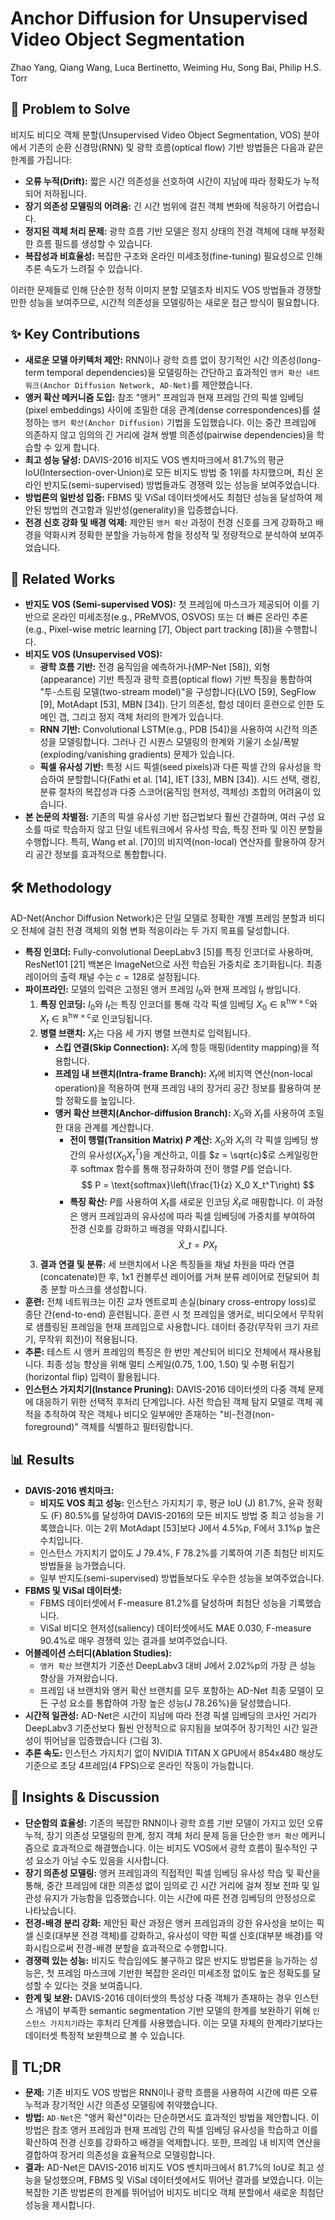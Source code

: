 # Anchor Diffusion for Unsupervised Video Object Segmentation

Zhao Yang, Qiang Wang, Luca Bertinetto, Weiming Hu, Song Bai, Philip H.S. Torr

## 🧩 Problem to Solve

비지도 비디오 객체 분할(Unsupervised Video Object Segmentation, VOS) 분야에서 기존의 순환 신경망(RNN) 및 광학 흐름(optical flow) 기반 방법들은 다음과 같은 한계를 가집니다:

- **오류 누적(Drift):** 짧은 시간 의존성을 선호하여 시간이 지남에 따라 정확도가 누적되어 저하됩니다.
- **장기 의존성 모델링의 어려움:** 긴 시간 범위에 걸친 객체 변화에 적응하기 어렵습니다.
- **정지된 객체 처리 문제:** 광학 흐름 기반 모델은 정지 상태의 전경 객체에 대해 부정확한 흐름 필드를 생성할 수 있습니다.
- **복잡성과 비효율성:** 복잡한 구조와 온라인 미세조정(fine-tuning) 필요성으로 인해 추론 속도가 느려질 수 있습니다.

이러한 문제들로 인해 단순한 정적 이미지 분할 모델조차 비지도 VOS 방법들과 경쟁할 만한 성능을 보여주므로, 시간적 의존성을 모델링하는 새로운 접근 방식이 필요합니다.

## ✨ Key Contributions

- **새로운 모델 아키텍처 제안:** RNN이나 광학 흐름 없이 장기적인 시간 의존성(long-term temporal dependencies)을 모델링하는 간단하고 효과적인 `앵커 확산 네트워크(Anchor Diffusion Network, AD-Net)`를 제안했습니다.
- **앵커 확산 메커니즘 도입:** 참조 "앵커" 프레임과 현재 프레임 간의 픽셀 임베딩(pixel embeddings) 사이에 조밀한 대응 관계(dense correspondences)를 설정하는 `앵커 확산(Anchor Diffusion)` 기법을 도입했습니다. 이는 중간 프레임에 의존하지 않고 임의의 긴 거리에 걸쳐 쌍별 의존성(pairwise dependencies)을 학습할 수 있게 합니다.
- **최고 성능 달성:** DAVIS-2016 비지도 VOS 벤치마크에서 81.7%의 평균 IoU(Intersection-over-Union)로 모든 비지도 방법 중 1위를 차지했으며, 최신 온라인 반지도(semi-supervised) 방법들과도 경쟁력 있는 성능을 보여주었습니다.
- **방법론의 일반성 입증:** FBMS 및 ViSal 데이터셋에서도 최첨단 성능을 달성하여 제안된 방법의 견고함과 일반성(generality)을 입증했습니다.
- **전경 신호 강화 및 배경 억제:** 제안된 `앵커 확산` 과정이 전경 신호를 크게 강화하고 배경을 약화시켜 정확한 분할을 가능하게 함을 정성적 및 정량적으로 분석하여 보여주었습니다.

## 📎 Related Works

- **반지도 VOS (Semi-supervised VOS):** 첫 프레임에 마스크가 제공되어 이를 기반으로 온라인 미세조정(e.g., PReMVOS, OSVOS) 또는 더 빠른 온라인 추론(e.g., Pixel-wise metric learning [7], Object part tracking [8])을 수행합니다.
- **비지도 VOS (Unsupervised VOS):**
  - **광학 흐름 기반:** 전경 움직임을 예측하거나(MP-Net [58]), 외형(appearance) 기반 특징과 광학 흐름(optical flow) 기반 특징을 통합하여 "투-스트림 모델(two-stream model)"을 구성합니다(LVO [59], SegFlow [9], MotAdapt [53], MBN [34]). 단기 의존성, 합성 데이터 훈련으로 인한 도메인 갭, 그리고 정지 객체 처리의 한계가 있습니다.
  - **RNN 기반:** Convolutional LSTM(e.g., PDB [54])을 사용하여 시간적 의존성을 모델링합니다. 그러나 긴 시퀀스 모델링의 한계와 기울기 소실/폭발(exploding/vanishing gradients) 문제가 있습니다.
  - **픽셀 유사성 기반:** 특정 시드 픽셀(seed pixels)과 다른 픽셀 간의 유사성을 학습하여 분할합니다(Fathi et al. [14], IET [33], MBN [34]). 시드 선택, 랭킹, 분류 절차의 복잡성과 다중 스코어(움직임 현저성, 객체성) 조합의 어려움이 있습니다.
- **본 논문의 차별점:** 기존의 픽셀 유사성 기반 접근법보다 훨씬 간결하며, 여러 구성 요소를 따로 학습하지 않고 단일 네트워크에서 유사성 학습, 특징 전파 및 이진 분할을 수행합니다. 특히, Wang et al. [70]의 비지역(non-local) 연산자를 활용하여 장거리 공간 정보를 효과적으로 통합합니다.

## 🛠️ Methodology

AD-Net(Anchor Diffusion Network)은 단일 모델로 정확한 개별 프레임 분할과 비디오 전체에 걸친 전경 객체의 외형 변화 적응이라는 두 가지 목표를 달성합니다.

- **특징 인코더:** Fully-convolutional DeepLabv3 [5]를 특징 인코더로 사용하며, ResNet101 [21] 백본은 ImageNet으로 사전 학습된 가중치로 초기화됩니다. 최종 레이어의 출력 채널 수는 $c=128$로 설정됩니다.
- **파이프라인:** 모델의 입력은 고정된 앵커 프레임 $I_0$와 현재 프레임 $I_t$ 쌍입니다.
  1. **특징 인코딩:** $I_0$와 $I_t$는 특징 인코더를 통해 각각 픽셀 임베딩 $X_0 \in \mathbb{R}^{\text{hw} \times \text{c}}$와 $X_t \in \mathbb{R}^{\text{hw} \times \text{c}}$로 인코딩됩니다.
  2. **병렬 브랜치:** $X_t$는 다음 세 가지 병렬 브랜치로 입력됩니다.
     - **스킵 연결(Skip Connection):** $X_t$에 항등 매핑(identity mapping)을 적용합니다.
     - **프레임 내 브랜치(Intra-frame Branch):** $X_t$에 비지역 연산(non-local operation)을 적용하여 현재 프레임 내의 장거리 공간 정보를 활용하여 분할 정확도를 높입니다.
     - **앵커 확산 브랜치(Anchor-diffusion Branch):** $X_0$와 $X_t$를 사용하여 조밀한 대응 관계를 계산합니다.
       - **전이 행렬(Transition Matrix) $P$ 계산:** $X_0$와 $X_t$의 각 픽셀 임베딩 쌍 간의 유사성($X_0 X_t^T$)을 계산하고, 이를 $z = \sqrt{c}$로 스케일링한 후 $\text{softmax}$ 함수를 통해 정규화하여 전이 행렬 $P$를 얻습니다.
         $$ P = \text{softmax}\left(\frac{1}{z} X_0 X_t^T\right) $$
       - **특징 확산:** $P$를 사용하여 $X_t$를 새로운 인코딩 $\tilde{X}_t$로 매핑합니다. 이 과정은 앵커 프레임과의 유사성에 따라 픽셀 임베딩에 가중치를 부여하여 전경 신호를 강화하고 배경을 약화시킵니다.
         $$ \tilde{X}\_t = P X_t $$
  3. **결과 연결 및 분류:** 세 브랜치에서 나온 특징들을 채널 차원을 따라 연결(concatenate)한 후, 1x1 컨볼루션 레이어를 거쳐 분류 레이어로 전달되어 최종 분할 마스크를 생성합니다.
- **훈련:** 전체 네트워크는 이진 교차 엔트로피 손실(binary cross-entropy loss)로 종단 간(end-to-end) 훈련됩니다. 훈련 시 첫 프레임을 앵커로, 비디오에서 무작위로 샘플링된 프레임을 현재 프레임으로 사용합니다. 데이터 증강(무작위 크기 자르기, 무작위 회전)이 적용됩니다.
- **추론:** 테스트 시 앵커 프레임의 특징은 한 번만 계산되어 비디오 전체에서 재사용됩니다. 최종 성능 향상을 위해 멀티 스케일(0.75, 1.00, 1.50) 및 수평 뒤집기(horizontal flip) 입력이 활용됩니다.
- **인스턴스 가지치기(Instance Pruning):** DAVIS-2016 데이터셋의 다중 객체 문제에 대응하기 위한 선택적 후처리 단계입니다. 사전 학습된 객체 탐지 모델로 객체 궤적을 추적하여 작은 객체나 비디오 일부에만 존재하는 "비-전경(non-foreground)" 객체를 식별하고 필터링합니다.

## 📊 Results

- **DAVIS-2016 벤치마크:**
  - **비지도 VOS 최고 성능:** 인스턴스 가지치기 후, 평균 IoU (J) 81.7%, 윤곽 정확도 (F) 80.5%를 달성하여 DAVIS-2016의 모든 비지도 방법 중 최고 성능을 기록했습니다. 이는 2위 MotAdapt [53]보다 J에서 4.5%p, F에서 3.1%p 높은 수치입니다.
  - 인스턴스 가지치기 없이도 J 79.4%, F 78.2%를 기록하여 기존 최첨단 비지도 방법들을 능가했습니다.
  - 일부 반지도(semi-supervised) 방법들보다도 우수한 성능을 보여주었습니다.
- **FBMS 및 ViSal 데이터셋:**
  - FBMS 데이터셋에서 F-measure 81.2%를 달성하며 최첨단 성능을 기록했습니다.
  - ViSal 비디오 현저성(saliency) 데이터셋에서도 MAE 0.030, F-measure 90.4%로 매우 경쟁력 있는 결과를 보여주었습니다.
- **어블레이션 스터디(Ablation Studies):**
  - `앵커 확산` 브랜치가 기준선 DeepLabv3 대비 J에서 2.02%p의 가장 큰 성능 향상을 가져왔습니다.
  - 프레임 내 브랜치와 앵커 확산 브랜치를 모두 포함하는 AD-Net 최종 모델이 모든 구성 요소를 통합하여 가장 높은 성능(J 78.26%)을 달성했습니다.
- **시간적 일관성:** AD-Net은 시간이 지남에 따라 전경 픽셀 임베딩의 코사인 거리가 DeepLabv3 기준선보다 훨씬 안정적으로 유지됨을 보여주어 장기적인 시간 일관성이 뛰어남을 입증했습니다 (그림 3).
- **추론 속도:** 인스턴스 가지치기 없이 NVIDIA TITAN X GPU에서 854x480 해상도 기준으로 초당 4프레임(4 FPS)으로 온라인 작동이 가능합니다.

## 🧠 Insights & Discussion

- **단순함의 효율성:** 기존의 복잡한 RNN이나 광학 흐름 기반 모델이 가지고 있던 오류 누적, 장기 의존성 모델링의 한계, 정지 객체 처리 문제 등을 단순한 `앵커 확산` 메커니즘으로 효과적으로 해결했습니다. 이는 비지도 VOS에서 광학 흐름이 필수적인 구성 요소가 아닐 수도 있음을 시사합니다.
- **장기 의존성 모델링:** 앵커 프레임과의 직접적인 픽셀 임베딩 유사성 학습 및 확산을 통해, 중간 프레임에 대한 의존성 없이 임의로 긴 시간 거리에 걸쳐 정보 전파 및 일관성 유지가 가능함을 입증했습니다. 이는 시간에 따른 전경 임베딩의 안정성으로 나타났습니다.
- **전경-배경 분리 강화:** 제안된 확산 과정은 앵커 프레임과의 강한 유사성을 보이는 픽셀 신호(대부분 전경 객체)를 강화하고, 유사성이 약한 픽셀 신호(대부분 배경)를 약화시킴으로써 전경-배경 분할을 효과적으로 수행합니다.
- **경쟁력 있는 성능:** 비지도 학습임에도 불구하고 많은 반지도 방법론을 능가하는 성능은, 첫 프레임 마스크에 기반한 복잡한 온라인 미세조정 없이도 높은 정확도를 달성할 수 있다는 것을 보여줍니다.
- **한계 및 보완:** DAVIS-2016 데이터셋의 특성상 다중 객체가 존재하는 경우 인스턴스 개념이 부족한 semantic segmentation 기반 모델의 한계를 보완하기 위해 `인스턴스 가지치기`라는 후처리 단계를 사용했습니다. 이는 모델 자체의 한계라기보다는 데이터셋 특정적 보완책으로 볼 수 있습니다.

## 📌 TL;DR

- **문제:** 기존 비지도 VOS 방법은 RNN이나 광학 흐름을 사용하여 시간에 따른 오류 누적과 장기적인 시간 의존성 모델링에 취약했습니다.
- **방법:** `AD-Net`은 "앵커 확산"이라는 단순하면서도 효과적인 방법을 제안합니다. 이 방법은 참조 앵커 프레임과 현재 프레임 간의 픽셀 임베딩 유사성을 학습하고 이를 확산하여 전경 신호를 강화하고 배경을 억제합니다. 또한, 프레임 내 비지역 연산을 결합하여 장거리 의존성을 효율적으로 모델링합니다.
- **결과:** AD-Net은 DAVIS-2016 비지도 VOS 벤치마크에서 81.7%의 IoU로 최고 성능을 달성했으며, FBMS 및 ViSal 데이터셋에서도 뛰어난 결과를 보였습니다. 이는 복잡한 기존 방법론의 한계를 뛰어넘어 비지도 비디오 객체 분할에서 새로운 최첨단 성능을 제시합니다.
